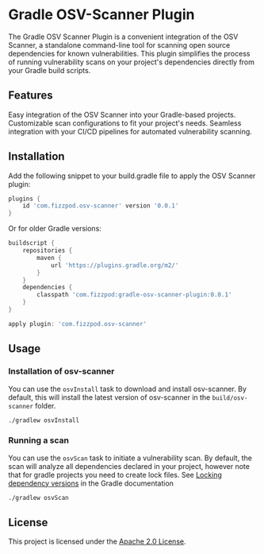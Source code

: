 # Gradle OSV-Scanner Plugin

The Gradle OSV Scanner Plugin is a convenient integration of the OSV Scanner, a standalone command-line tool for scanning open source dependencies for known vulnerabilities. This plugin simplifies the process of running vulnerability scans on your project's dependencies directly from your Gradle build scripts.

## Features

Easy integration of the OSV Scanner into your Gradle-based projects.
Customizable scan configurations to fit your project's needs.
Seamless integration with your CI/CD pipelines for automated vulnerability scanning.

## Installation

Add the following snippet to your build.gradle file to apply the OSV Scanner plugin:

```groovy
plugins {
    id 'com.fizzpod.osv-scanner' version '0.0.1'
}
```

Or for older Gradle versions:

```groovy
buildscript {
    repositories {
        maven {
            url 'https://plugins.gradle.org/m2/'
        }
    }
    dependencies {
        classpath 'com.fizzpod:gradle-osv-scanner-plugin:0.0.1'
    }
}

apply plugin: 'com.fizzpod.osv-scanner'
```

## Usage

### Installation of osv-scanner
You can use the `osvInstall` task to download and install osv-scanner. By default, this will install the latest version of osv-scanner in the `build/osv-scanner` folder.

```bash
./gradlew osvInstall
```

### Running a scan
You can use the `osvScan` task to initiate a vulnerability scan. By default, the scan will analyze all dependencies declared in your project, however note that for gradle projects you need to create lock files. 
See [Locking dependency versions](https://docs.gradle.org/current/userguide/dependency_locking.html) in the Gradle documentation

```bash
./gradlew osvScan
```

## License
This project is licensed under the [Apache 2.0 License](https://spdx.org/licenses/Apache-2.0.html).
